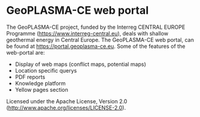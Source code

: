 # GeoPLASMA-CE web portal
The GeoPLASMA-CE project, funded by the Interreg CENTRAL EUROPE Programme (https://www.interreg-central.eu), deals with shallow geothermal energy in Central Europe.
The GeoPLASMA-CE web portal, can be found at https://portal.geoplasma-ce.eu.
Some of the features of the web-portal are:
* Display of web maps (conflict maps, potential maps)
* Location specific querys
* PDF reports
* Knowledge platform
* Yellow pages section

Licensed under the Apache License, Version 2.0 (http://www.apache.org/licenses/LICENSE-2.0).